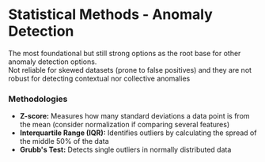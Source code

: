 # Statistical Methods - Anomaly Detection

The most foundational but still strong options as the root base for other anomaly detection options. <br>
Not reliable for skewed datasets (prone to false positives) and they are not robust for detecting contextual nor collective anomalies


### Methodologies
* **Z-score:** Measures how many standard deviations a data point is from the mean (consider normalization if comparing several features) <br>
* **Interquartile Range (IQR):** Identifies outliers by calculating the spread of the middle 50% of the data <br>
* **Grubb's Test:** Detects single outliers in normally distributed data <br>
